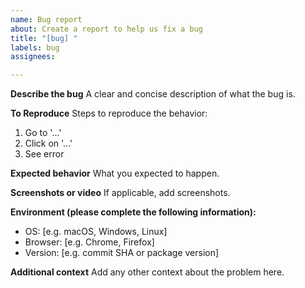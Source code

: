 ```yaml
---
name: Bug report
about: Create a report to help us fix a bug
title: "[bug] "
labels: bug
assignees: 

---
```


**Describe the bug**
A clear and concise description of what the bug is.

**To Reproduce**
Steps to reproduce the behavior:
1. Go to '...'
2. Click on '...'
3. See error

**Expected behavior**
What you expected to happen.

**Screenshots or video**
If applicable, add screenshots.

**Environment (please complete the following information):**
 - OS: [e.g. macOS, Windows, Linux]
 - Browser: [e.g. Chrome, Firefox]
 - Version: [e.g. commit SHA or package version]

**Additional context**
Add any other context about the problem here.
